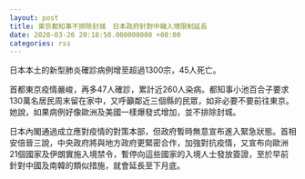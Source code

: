 ```yaml
---
layout: post
title: 東京都知事不排除封城　日本政府針對中韓入境限制延長
date: 2020-03-26 20:18:50.000000000 +08:00
categories: rss
---
```


日本本土的新型肺炎確診病例增至超過1300宗，45人死亡。

首都東京疫情嚴峻，再多47人確診，累計近260人染病。都知事小池百合子要求130萬名居民周末留在家中，又呼籲鄰近三個縣的民眾，如非必要不要前往東京。她說，如果病例好像歐洲及美國一樣爆發式增加，並不排除封城。

日本內閣通過成立應對疫情的對策本部，但政府暫時無意宣布進入緊急狀態。首相安倍晉三說，中央政府將與地方政府更緊密合作，加強對抗疫情，又宣布向歐洲21個國家及伊朗實施入境禁令，暫停向這些國家的入境人士發放簽證，至於早前針對中國及南韓的類似措施，就會延長至下月底。
